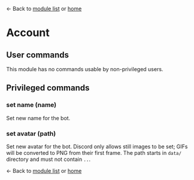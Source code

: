 ← Back to [module list](index.md) or [home](../index.md)

# Account

## User commands

This module has no commands usable by non-privileged users.

## Privileged commands

### set name (name)

Set new name for the bot.

### set avatar (path)

Set new avatar for the bot. Discord only allows still images to be set; GIFs will be converted to PNG from their first frame. The path starts in `data/` directory and must not contain `..`.

← Back to [module list](index.md) or [home](../index.md)
